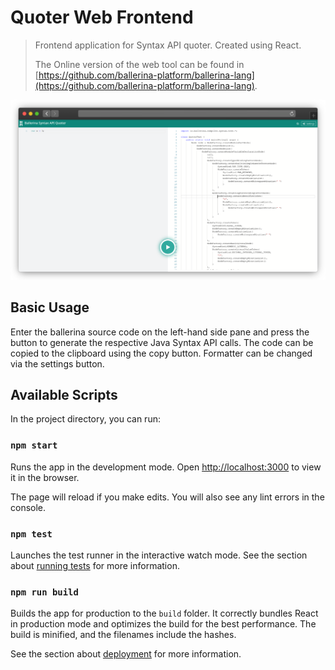 # Quoter Web Frontend

> Frontend application for Syntax API quoter. Created using React.
>
> The Online version of the web tool can be found in 
> [https://github.com/ballerina-platform/ballerina-lang](https://github.com/ballerina-platform/ballerina-lang).

![Web tool screenshot](../docs/web.png)

## Basic Usage

Enter the ballerina source code on the left-hand side pane and press the button to generate the respective Java Syntax 
API calls. The code can be copied to the clipboard using the copy button. Formatter can be changed via the settings button.

## Available Scripts

In the project directory, you can run:

### `npm start`

Runs the app in the development mode.
Open [http://localhost:3000](http://localhost:3000) to view it in the browser.

The page will reload if you make edits.
You will also see any lint errors in the console.

### `npm test`

Launches the test runner in the interactive watch mode.
See the section about [running tests](https://facebook.github.io/create-react-app/docs/running-tests) for more 
information.

### `npm run build`

Builds the app for production to the `build` folder.
It correctly bundles React in production mode and optimizes the build for the best performance.
The build is minified, and the filenames include the hashes.

See the section about [deployment](https://facebook.github.io/create-react-app/docs/deployment) for more information.
